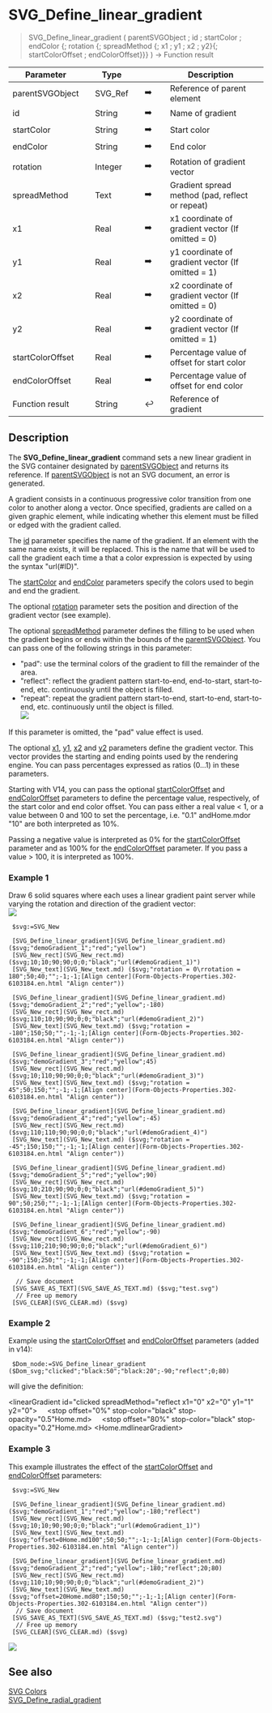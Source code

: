 <!-- objectID := SVG_Define_linear_gradient ( svgObject ; ID ; startColor ; stopColor ; rotation ; spreadMethod ; Param_7 ; … ; N )
 -> svgObject (Text)
 -> ID (Text)
 -> startColor (Text)
 -> stopColor (Text)
 -> rotation (Long Integer)
 -> spreadMethod (Text)
 -> Param_7 ; … ; N (Real)
 <- objectID (Text)-->
# SVG_Define_linear_gradient

> SVG_Define_linear_gradient ( parentSVGObject ; id ; startColor ; endColor {; rotation {; spreadMethod {; x1 ; y1 ; x2 ; y2}{; startColorOffset ; endColorOffset}}} ) -> Function result

| Parameter |     | Type |     |     |     | Description |     |
| --- | --- | --- | --- | --- | --- | --- | --- |
| parentSVGObject |     | SVG_Ref |     | ➡️ |     | Reference of parent element |     |
| id  |     | String |     | ➡️ |     | Name of gradient |     |
| startColor |     | String |     | ➡️ |     | Start color |     |
| endColor |     | String |     | ➡️ |     | End color |     |
| rotation |     | Integer |     | ➡️ |     | Rotation of gradient vector |     |
| spreadMethod |     | Text |     | ➡️ |     | Gradient spread method (pad, reflect or repeat) |     |
| x1  |     | Real |     | ➡️ |     | x1 coordinate of gradient vector (If omitted = 0) |     |
| y1  |     | Real |     | ➡️ |     | y1 coordinate of gradient vector (If omitted = 1) |     |
| x2  |     | Real |     | ➡️ |     | x2 coordinate of gradient vector (If omitted = 0) |     |
| y2  |     | Real |     | ➡️ |     | y2 coordinate of gradient vector (If omitted = 1) |     |
| startColorOffset |     | Real |     | ➡️ |     | Percentage value of offset for start color |     |
| endColorOffset |     | Real |     | ➡️ |     | Percentage value of offset for end color |     |
| Function result |     | String |     | ↩️ |     | Reference of gradient |     |

## Description

The **SVG_Define_linear_gradient** command sets a new linear gradient in the SVG container designated by [parentSVGObject](# "Reference of parent element") and returns its reference. If [parentSVGObject](# "Reference of parent element") is not an SVG document, an error is generated.

A gradient consists in a continuous progressive color transition from one color to another along a vector. Once specified, gradients are called on a given graphic element, while indicating whether this element must be filled or edged with the gradient called.

The [id](# "Name of gradient") parameter specifies the name of the gradient. If an element with the same name exists, it will be replaced. This is the name that will be used to call the gradient each time a that a color expression is expected by using the syntax "url(#ID)".

The [startColor](# "Start color") and [endColor](# "End color") parameters specify the colors used to begin and end the gradient.

The optional [rotation](# "Rotation of gradient vector") parameter sets the position and direction of the gradient vector (see example).

The optional [spreadMethod](# "Gradient spread method (pad, reflect or repeat)") parameter defines the filling to be used when the gradient begins or ends within the bounds of the [parentSVGObject](# "Reference of parent element"). You can pass one of the following strings in this parameter:

* "pad": use the terminal colors of the gradient to fill the remainder of the area.
* "reflect": reflect the gradient pattern start-to-end, end-to-start, start-to-end, etc. continuously until the object is filled.
* "repeat": repeat the gradient pattern start-to-end, start-to-end, start-to-end, etc. continuously until the object is filled.  
    ![](..Home.md..Home.mdpictureHome.md927936Home.mdpict927936.fr.png)

If this parameter is omitted, the "pad" value effect is used.

The optional [x1](# "x1 coordinate of gradient vector (If omitted = 0)"), [y1](# "y1 coordinate of gradient vector (If omitted = 1)"), [x2](# "x2 coordinate of gradient vector (If omitted = 0)") and [y2](# "y2 coordinate of gradient vector (If omitted = 1)") parameters define the gradient vector. This vector provides the starting and ending points used by the rendering engine. You can pass percentages expressed as ratios (0...1) in these parameters.

Starting with V14, you can pass the optional [startColorOffset](# "Percentage value of offset for start color") and [endColorOffset](# "Percentage value of offset for end color") parameters to define the percentage value, respectively, of the start color and end color offset. You can pass either a real value < 1, or a value between 0 and 100 to set the percentage, i.e. "0.1" andHome.mdor "10" are both interpreted as 10%.

Passing a negative value is interpreted as 0% for the [startColorOffset](# "Percentage value of offset for start color") parameter and as 100% for the [endColorOffset](# "Percentage value of offset for end color") parameter. If you pass a value > 100, it is interpreted as 100%.

### Example 1  

Draw 6 solid squares where each uses a linear gradient paint server while varying the rotation and direction of the gradient vector:  
![](..Home.md..Home.mdpictureHome.md195832Home.mdpict195832.en.png)

```4d
 $svg:=SVG_New   
   
 [SVG_Define_linear_gradient](SVG_Define_linear_gradient.md) ($svg;"demoGradient_1";"red";"yellow")  
 [SVG_New_rect](SVG_New_rect.md) ($svg;10;10;90;90;0;0;"black";"url(#demoGradient_1)")  
 [SVG_New_text](SVG_New_text.md) ($svg;"rotation = 0\rrotation = 180";50;40;"";-1;-1;[Align center](Form-Objects-Properties.302-6103184.en.html "Align center"))  
   
 [SVG_Define_linear_gradient](SVG_Define_linear_gradient.md) ($svg;"demoGradient_2";"red";"yellow";-180)  
 [SVG_New_rect](SVG_New_rect.md) ($svg;110;10;90;90;0;0;"black";"url(#demoGradient_2)")  
 [SVG_New_text](SVG_New_text.md) ($svg;"rotation = -180";150;50;"";-1;-1;[Align center](Form-Objects-Properties.302-6103184.en.html "Align center"))  
   
 [SVG_Define_linear_gradient](SVG_Define_linear_gradient.md) ($svg;"demoGradient_3";"red";"yellow";45)  
 [SVG_New_rect](SVG_New_rect.md) ($svg;10;110;90;90;0;0;"black";"url(#demoGradient_3)")  
 [SVG_New_text](SVG_New_text.md) ($svg;"rotation = 45";50;150;"";-1;-1;[Align center](Form-Objects-Properties.302-6103184.en.html "Align center"))  
   
 [SVG_Define_linear_gradient](SVG_Define_linear_gradient.md) ($svg;"demoGradient_4";"red";"yellow";-45)  
 [SVG_New_rect](SVG_New_rect.md) ($svg;110;110;90;90;0;0;"black";"url(#demoGradient_4)")  
 [SVG_New_text](SVG_New_text.md) ($svg;"rotation = -45";150;150;"";-1;-1;[Align center](Form-Objects-Properties.302-6103184.en.html "Align center"))  
   
 [SVG_Define_linear_gradient](SVG_Define_linear_gradient.md) ($svg;"demoGradient_5";"red";"yellow";90)  
 [SVG_New_rect](SVG_New_rect.md) ($svg;10;210;90;90;0;0;"black";"url(#demoGradient_5)")  
 [SVG_New_text](SVG_New_text.md) ($svg;"rotation = 90";50;250;"";-1;-1;[Align center](Form-Objects-Properties.302-6103184.en.html "Align center"))  
   
 [SVG_Define_linear_gradient](SVG_Define_linear_gradient.md) ($svg;"demoGradient_6";"red";"yellow";-90)  
 [SVG_New_rect](SVG_New_rect.md) ($svg;110;210;90;90;0;0;"black";"url(#demoGradient_6)")  
 [SVG_New_text](SVG_New_text.md) ($svg;"rotation = -90";150;250;"";-1;-1;[Align center](Form-Objects-Properties.302-6103184.en.html "Align center"))  
   
  // Save document  
 [SVG_SAVE_AS_TEXT](SVG_SAVE_AS_TEXT.md) ($svg;"test.svg")  
  // Free up memory  
 [SVG_CLEAR](SVG_CLEAR.md) ($svg)
```

### Example 2  

Example using the [startColorOffset](# "Percentage value of offset for start color") and [endColorOffset](# "Percentage value of offset for end color") parameters (added in v14):

```4d
 $Dom_node:=SVG_Define_linear_gradient ($Dom_svg;"clicked";"black:50";"black:20";-90;"reflect";0;80)
```

will give the definition:

&lt;linearGradient id="clicked spreadMethod="reflect x1="0" x2="0" y1="1" y2="0"&gt;
    &lt;stop offset="0%" stop-color="black" stop-opacity="0.5"Home.md&gt;
    &lt;stop offset="80%" stop-color="black" stop-opacity="0.2"Home.md&gt;
&lt;Home.mdlinearGradient&gt;

### Example 3  

This example illustrates the effect of the [startColorOffset](# "Percentage value of offset for start color") and [endColorOffset](# "Percentage value of offset for end color") parameters:

```4d
 $svg:=SVG_New   
   
 [SVG_Define_linear_gradient](SVG_Define_linear_gradient.md) ($svg;"demoGradient_1";"red";"yellow";-180;"reflect")  
 [SVG_New_rect](SVG_New_rect.md) ($svg;10;10;90;90;0;0;"black";"url(#demoGradient_1)")  
 [SVG_New_text](SVG_New_text.md) ($svg;"offset=0Home.md100";50;50;"";-1;-1;[Align center](Form-Objects-Properties.302-6103184.en.html "Align center"))  
   
 [SVG_Define_linear_gradient](SVG_Define_linear_gradient.md) ($svg;"demoGradient_2";"red";"yellow";-180;"reflect";20;80)  
 [SVG_New_rect](SVG_New_rect.md) ($svg;110;10;90;90;0;0;"black";"url(#demoGradient_2)")  
 [SVG_New_text](SVG_New_text.md) ($svg;"offset=20Home.md80";150;50;"";-1;-1;[Align center](Form-Objects-Properties.302-6103184.en.html "Align center"))  
  // Save document  
 [SVG_SAVE_AS_TEXT](SVG_SAVE_AS_TEXT.md) ($svg;"test2.svg")  
  // Free up memory  
 [SVG_CLEAR](SVG_CLEAR.md) ($svg)
```

![](..Home.md..Home.mdpictureHome.md1527612Home.mdpict1527612.fr.png)

## See also

[SVG Colors](SVG%20Colors.md)  
[SVG_Define_radial_gradient](SVG_Define_radial_gradient.md)
